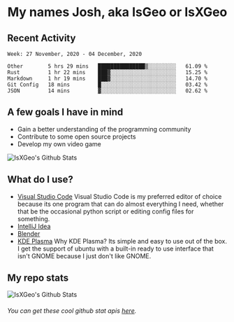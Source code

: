 <h1 align="center">My names Josh, aka IsGeo or IsXGeo</h1>

## Recent Activity
<!--START_SECTION:waka-->
```text
Week: 27 November, 2020 - 04 December, 2020

Other        5 hrs 29 mins   ███████████████▒░░░░░░░░░   61.09 % 
Rust         1 hr 22 mins    ███▓░░░░░░░░░░░░░░░░░░░░░   15.25 % 
Markdown     1 hr 19 mins    ███▓░░░░░░░░░░░░░░░░░░░░░   14.70 % 
Git Config   18 mins         █░░░░░░░░░░░░░░░░░░░░░░░░   03.42 % 
JSON         14 mins         ▓░░░░░░░░░░░░░░░░░░░░░░░░   02.62 % 
```
<!--END_SECTION:waka-->

## **A few goals I have in mind**

- Gain a better understanding of the programming community
- Contribute to some open source projects
- Develop my own video game

<img align="center" alt="IsXGeo's Github Stats" src="https://github-readme-stats.vercel.app/api/top-langs/?username=IsXGeo&layout=compact"/><br>

## **What do I use?**

- [Visual Studio Code](https://code.visualstudio.com/) Visual Studio Code is my preferred editor of choice because its one program that can do almost everything I need, whether that be the occasional python script or editing config files for something.
- [IntelliJ Idea](https://www.jetbrains.com/idea/)
- [Blender](https://www.blender.org)
- [KDE Plasma](https://kde.org/) Why KDE Plasma? Its simple and easy to use out of the box. I get the support of ubuntu with a built-in ready to use interface that isn't GNOME because I just don't like GNOME.

## **My repo stats**

<img align="center" alt="IsXGeo's Github Stats" src="https://github-readme-stats.vercel.app/api?username=IsXGeo&count_private=true&show_icons=true&include_all_commits=true"/>

###### You can get these cool github stat apis [here](https://github.com/anuraghazra/github-readme-stats).
